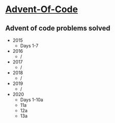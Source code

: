 # [Advent-Of-Code](adventofcode.com)

## Advent of code problems solved
* 2015
    * Days 1-7
* 2016
    * /
* 2017
    * /
* 2018
    * /
* 2019
    * /
* 2020
    * Days 1-10a
    * 11a
    * 12a
    * 13a
